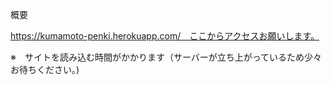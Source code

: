 概要


https://kumamoto-penki.herokuapp.com/　ここからアクセスお願いします。


※　サイトを読み込む時間がかかります（サーバーが立ち上がっているため少々お待ちください。)
